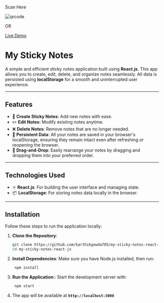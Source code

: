 Scan Here 

![qrcode](https://github.com/user-attachments/assets/8a34b1e2-253d-4143-b894-1ec6ee6dd435)

OR 

[Live Demo](https://animated-phoenix-6a1c8c.netlify.app/) 

# My Sticky Notes

A simple and efficient sticky notes application built using **React.js**. This app allows you to create, edit, delete, and organize notes seamlessly. All data is persisted using **localStorage** for a smooth and uninterrupted user experience.  

---

## Features  

- 📝 **Create Sticky Notes**: Add new notes with ease.  
- ✏️ **Edit Notes**: Modify existing notes anytime.  
- ❌ **Delete Notes**: Remove notes that are no longer needed.  
- 💾 **Persistent Data**: All your notes are saved in your browser's localStorage, ensuring they remain intact even after refreshing or reopening the browser.  
- 📂 **Drag-and-Drop**: Easily rearrange your notes by dragging and dropping them into your preferred order.  

---

## Technologies Used  

- ⚛️ **React.js**: For building the user interface and managing state.  
- 📦 **LocalStorage**: For storing notes data locally in the browser.  

---

## Installation  

Follow these steps to run the application locally:  

1. **Clone the Repository**:  
   ```bash  
   git clone https://github.com/karthikgowda785/my-sticky-notes-react-js.git
   cd my-sticky-notes-react-js  

2. **Install Dependencies**:
Make sure you have Node.js installed, then run:
   ```bash
    npm install  
   ```

3. **Run the Application:**:
Start the development server with:
   ```bash
    npm start 
   ```
4. The app will be available at **```http://localhost:3000 ```**
